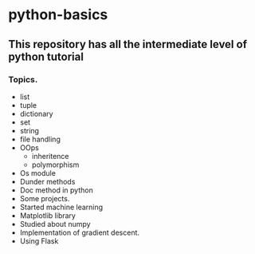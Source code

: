 # python-basics

## This repository has all the intermediate level of python tutorial

### Topics.
* list
* tuple
* dictionary
* set
* string
* file handling
* OOps
   * inheritence
   * polymorphism
* Os module
* Dunder methods
* Doc method in python
* Some projects.
* Started machine learning
* Matplotlib library
* Studied about numpy
* Implementation of gradient descent.
* Using Flask
